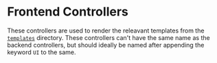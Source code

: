 # Frontend Controllers

These controllers are used to render the releavant templates from the [`templates`](../../../../../../resources/templates/) directory. These controllers can't have the same name as the backend controllers, but should ideally be named after appending the keyword `UI` to the same.
